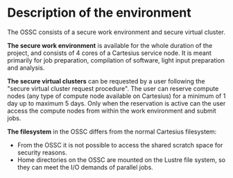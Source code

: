 # Description of the environment
The OSSC consists of a secure work environment and secure virtual cluster.

**The secure work environment** is available for the whole duration of the project, and consists of 4 cores of a Cartesius service node.
It is meant primarily for job preparation, compilation of software, light input preparation and analysis.

**The secure virtual clusters** can be requested by a user following the "secure virtual cluster request procedure". The user can reserve compute nodes (any type of compute node available on Cartesius) for a minimum of 1 day up to maximum 5 days.
Only when the reservation is active can the user access the compute nodes from within the work environment and submit jobs.

**The filesystem** in the OSSC differs from the normal Cartesius filesystem:
- From the OSSC it is not possible to access the shared scratch space for security reasons.
- Home directories on the OSSC are mounted on the Lustre file system, so they can meet the I/O demands of parallel jobs.
